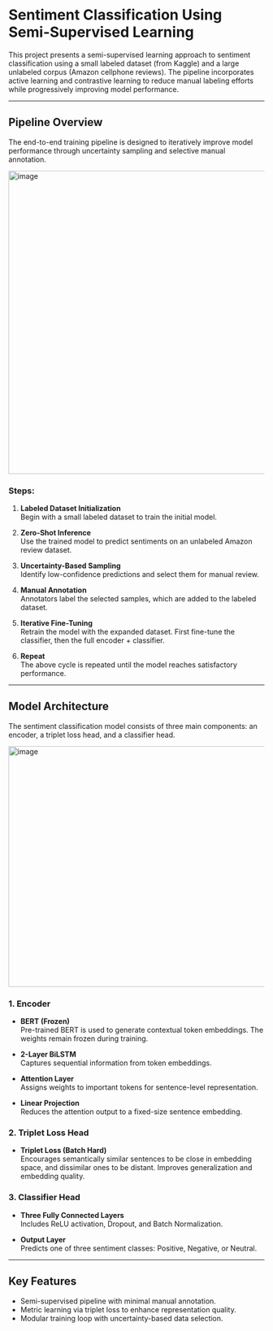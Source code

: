 # Sentiment Classification Using Semi-Supervised Learning

This project presents a semi-supervised learning approach to sentiment classification using a small labeled dataset (from Kaggle) and a large unlabeled corpus (Amazon cellphone reviews). The pipeline incorporates active learning and contrastive learning to reduce manual labeling efforts while progressively improving model performance.

---

## Pipeline Overview

The end-to-end training pipeline is designed to iteratively improve model performance through uncertainty sampling and selective manual annotation.

<img width="1052" height="597" alt="image" src="https://github.com/user-attachments/assets/36d1186c-0936-4260-9e5b-574b45e385f7" />


### Steps:

1. **Labeled Dataset Initialization**  
   Begin with a small labeled dataset to train the initial model.

2. **Zero-Shot Inference**  
   Use the trained model to predict sentiments on an unlabeled Amazon review dataset.

3. **Uncertainty-Based Sampling**  
   Identify low-confidence predictions and select them for manual review.

4. **Manual Annotation**  
   Annotators label the selected samples, which are added to the labeled dataset.

5. **Iterative Fine-Tuning**  
   Retrain the model with the expanded dataset. First fine-tune the classifier, then the full encoder + classifier.

6. **Repeat**  
   The above cycle is repeated until the model reaches satisfactory performance.

---

## Model Architecture

The sentiment classification model consists of three main components: an encoder, a triplet loss head, and a classifier head.

<img width="761" height="474" alt="image" src="https://github.com/user-attachments/assets/cbd3db55-d059-4b19-bf00-1740e646cc01" />


### 1. Encoder

- **BERT (Frozen)**  
  Pre-trained BERT is used to generate contextual token embeddings. The weights remain frozen during training.

- **2-Layer BiLSTM**  
  Captures sequential information from token embeddings.

- **Attention Layer**  
  Assigns weights to important tokens for sentence-level representation.

- **Linear Projection**  
  Reduces the attention output to a fixed-size sentence embedding.

### 2. Triplet Loss Head

- **Triplet Loss (Batch Hard)**  
  Encourages semantically similar sentences to be close in embedding space, and dissimilar ones to be distant. Improves generalization and embedding quality.

### 3. Classifier Head

- **Three Fully Connected Layers**  
  Includes ReLU activation, Dropout, and Batch Normalization.

- **Output Layer**  
  Predicts one of three sentiment classes: Positive, Negative, or Neutral.

---

## Key Features

- Semi-supervised pipeline with minimal manual annotation.
- Metric learning via triplet loss to enhance representation quality.
- Modular training loop with uncertainty-based data selection.


